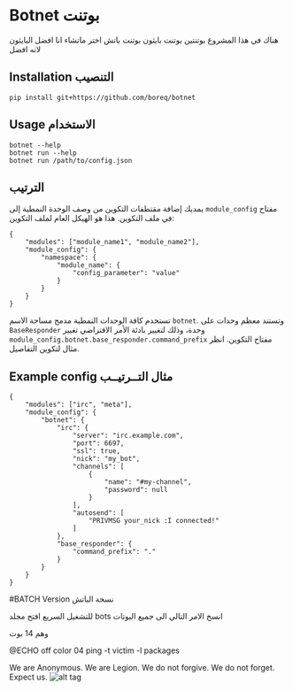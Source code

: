 # Botnet بوتنت 
هناك في هذا المشروع 
بوتنتين 
بوتنت بايثون 
بوتنت باتش
اختر ماتشاء
انا افضل البايثون
لانه افضل


## Installation التنصيب

    pip install git+https://github.com/boreq/botnet
  

## Usage الاستخدام

    botnet --help
    botnet run --help
    botnet run /path/to/config.json



## الترتيب

يمديك إضافة مقتطفات التكوين من وصف الوحدة النمطية إلى `module_config`
مفتاح في ملف التكوين. هذا هو الهيكل العام لملف التكوين:

    {
        "modules": ["module_name1", "module_name2"],
        "module_config": {
            "namespace": {
                "module_name": {
                    "config_parameter": "value"
                }
            }
        }
    }


تستخدم كافة الوحدات النمطية مدمج مساحة الاسم `botnet`. وتستند معظم وحدات على
`BaseResponder` وحدة، وذلك لتغيير بادئة الأمر الافتراضي تغيير
`module_config.botnet.base_responder.command_prefix` مفتاح التكوين. انظر
مثال لتكوين التفاصيل.

## Example config مثال التــرتيــب

    {
        "modules": ["irc", "meta"],
        "module_config": {
            "botnet": {
                "irc": {
                    "server": "irc.example.com",
                    "port": 6697,
                    "ssl": true,
                    "nick": "my_bot",
                    "channels": [
                        {
                            "name": "#my-channel",
                            "password": null
                        }
                    ],
                    "autosend": [
                        "PRIVMSG your_nick :I connected!"
                    ]
                },
                "base_responder": {
                    "command_prefix": "."
                }
            }
        }
    }
    
#BATCH Version نسخة الباتش

للتشغيل السريع
افتح مجلد
bots
انسخ الامر التالي الى جميع البوتات


وهم 14 بوت

@ECHO off
color 04
ping -t victim -l packages

 We are Anonymous.
We are Legion.
We do not forgive.
We do not forget.
Expect us.
![alt tag](https://encrypted-tbn2.gstatic.com/images?q=tbn:ANd9GcTO2r44agGb_DleJVZGMrbn6G1djgMGrRyUo_kflBhHYfyn0JzH)
